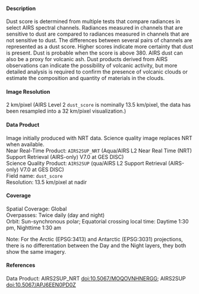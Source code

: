 #### Description
Dust score is determined from multiple tests that compare radiances in select AIRS spectral channels. Radiances measured in channels that are sensitive to dust are compared to radiances measured in channels that are not sensitive to dust. The differences between several pairs of channels are represented as a dust score. Higher scores indicate more certainty that dust is present. Dust is probable when the score is above 380. AIRS dust can also be a proxy for volcanic ash. Dust products derived from AIRS observations can indicate the possibility of volcanic activity, but more detailed analysis is required to confirm the presence of volcanic clouds or estimate the composition and quantity of materials in the clouds.

#### Image Resolution
2 km/pixel (AIRS Level 2 `dust_score` is nominally 13.5 km/pixel, the data has been resampled into a 32 km/pixel visualization.)

#### Data Product
Image initially produced with NRT data. Science quality image replaces NRT when available.<br>
Near Real-Time Product: `AIRS2SUP_NRT` (Aqua/AIRS L2 Near Real Time (NRT) Support Retrieval (AIRS-only) V7.0 at GES DISC)<br>
Science Quality Product: `AIRS2SUP` (qua/AIRS L2 Support Retrieval (AIRS-only) V7.0 at GES DISC)<br>
Field name: `dust_score`<br>
Resolution: 13.5 km/pixel at nadir

#### Coverage
Spatial Coverage: Global<br>
Overpasses: Twice daily (day and night)<br>
Orbit: Sun-synchronous polar; Equatorial crossing local time: Daytime 1:30 pm, Nighttime 1:30 am

Note: For the Arctic (EPSG:3413) and Antarctic (EPSG:3031) projections, there is no differentation between the Day and the Night layers, they both show the same imagery.

#### References
Data Product: AIRS2SUP_NRT [doi:10.5067/MOQOVNHNERGG](https://doi.org/10.5067/MOQOVNHNERGG); AIRS2SUP [doi:10.5067/APJ6EEN0PD0Z](https://doi.org/10.5067/APJ6EEN0PD0Z)
